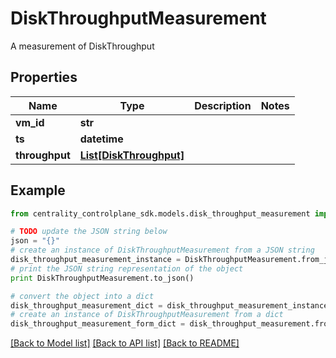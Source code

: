 # DiskThroughputMeasurement

A measurement of DiskThroughput

## Properties
Name | Type | Description | Notes
------------ | ------------- | ------------- | -------------
**vm_id** | **str** |  | 
**ts** | **datetime** |  | 
**throughput** | [**List[DiskThroughput]**](DiskThroughput.md) |  | 

## Example

```python
from centrality_controlplane_sdk.models.disk_throughput_measurement import DiskThroughputMeasurement

# TODO update the JSON string below
json = "{}"
# create an instance of DiskThroughputMeasurement from a JSON string
disk_throughput_measurement_instance = DiskThroughputMeasurement.from_json(json)
# print the JSON string representation of the object
print DiskThroughputMeasurement.to_json()

# convert the object into a dict
disk_throughput_measurement_dict = disk_throughput_measurement_instance.to_dict()
# create an instance of DiskThroughputMeasurement from a dict
disk_throughput_measurement_form_dict = disk_throughput_measurement.from_dict(disk_throughput_measurement_dict)
```
[[Back to Model list]](../README.md#documentation-for-models) [[Back to API list]](../README.md#documentation-for-api-endpoints) [[Back to README]](../README.md)


